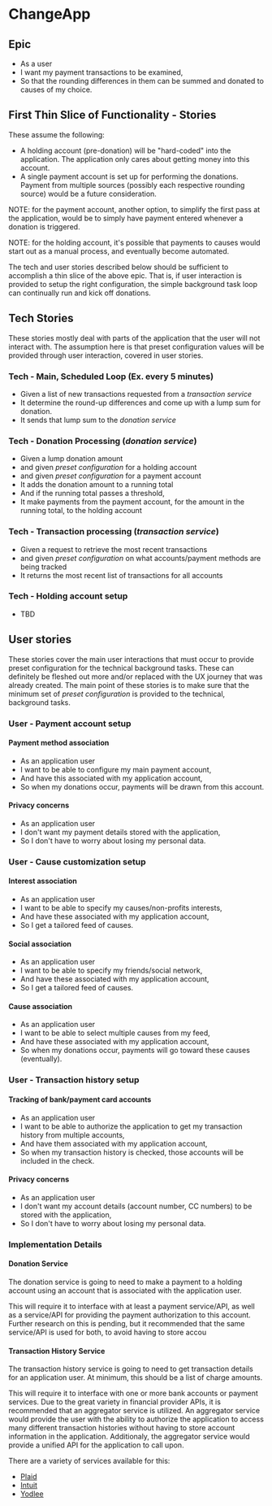 # ChangeApp

## Epic
- As a user
 - I want my payment transactions to be examined,
 - So that the rounding differences in them can be summed and donated to causes of my choice.

## First Thin Slice of Functionality - Stories
These assume the following: 
- A holding account (pre-donation) will be "hard-coded" into the application. The application only cares about getting money into this account.
- A single payment account is set up for performing the donations. Payment from multiple sources (possibly each respective rounding source) would be a future consideration.

NOTE: for the payment account, another option, to simplify the first pass at the application, would be to simply have payment entered whenever a donation is triggered.

NOTE: for the holding account, it's possible that payments to causes would start out as a manual process, and eventually become automated.

The tech and user stories described below should be sufficient to accomplish a thin slice of the above epic.
That is, if user interaction is provided to setup the right configuration, the simple background task loop can continually run and kick off donations. 

## Tech Stories
These stories mostly deal with parts of the application that the user will not interact with.
The assumption here is that preset configuration values will be provided through user interaction, covered in user stories.

### Tech - Main, Scheduled Loop (Ex. every 5 minutes)
- Given a list of new transactions requested from a *transaction service*
 - It determine the round-up differences and come up with a lump sum for donation.
 - It sends that lump sum to the *donation service*

### Tech - Donation Processing (*donation service*)
- Given a lump donation amount
- and given *preset configuration* for a holding account
- and given *preset configuration* for a payment account
 - It adds the donation amount to a running total
 - And if the running total passes a threshold,
  - It make payments from the payment account, for the amount in the running total, to the holding account

### Tech - Transaction processing (*transaction service*)
- Given a request to retrieve the most recent transactions
- and given *preset configuration* on what accounts/payment methods are being tracked
 - It returns the most recent list of transactions for all accounts
 
### Tech - Holding account setup
- TBD

## User stories
These stories cover the main user interactions that must occur to provide preset configuration for the technical background tasks.
These can definitely be fleshed out more and/or replaced with the UX journey that was already created.
The main point of these stories is to make sure that the minimum set of *preset configuration* is provided to the technical, background tasks.

### User - Payment account setup
#### Payment method association
- As an application user
 - I want to be able to configure my main payment account,
 - And have this associated with my application account,
 - So when my donations occur, payments will be drawn from this account.

#### Privacy concerns
- As an application user
 - I don't want my payment details stored with the application,
 - So I don't have to worry about losing my personal data.

### User - Cause customization setup
#### Interest association
- As an application user
 - I want to be able to specify my causes/non-profits interests,
 - And have these associated with my application account,
 - So I get a tailored feed of causes.

#### Social association
- As an application user
 - I want to be able to specify my friends/social network,
 - And have these associated with my application account,
 - So I get a tailored feed of causes.

#### Cause association
- As an application user
 - I want to be able to select multiple causes from my feed,
 - And have these associated with my application account,
 - So when my donations occur, payments will go toward these causes (eventually).
 
### User - Transaction history setup
#### Tracking of bank/payment card accounts
- As an application user
 - I want to be able to authorize the application to get my transaction history from multiple accounts,
 - And have them associated with my application account,
 - So when my transaction history is checked, those accounts will be included in the check.

#### Privacy concerns 
- As an application user
 - I don't want my account details (account number, CC numbers) to be stored with the application,
 - So I don't have to worry about losing my personal data.
 
### Implementation Details
#### Donation Service
The donation service is going to need to make a payment to a holding account using an account that is associated with the application user.

This will require it to interface with at least a payment service/API, as well as a service/API for providing the payment authorization to this account.
Further research on this is pending, but it recommended that the same service/API is used for both, to avoid having to store accou

#### Transaction History Service
The transaction history service is going to need to get transaction details for an application user. At minimum, this should be a list of charge amounts.

This will require it to interface with one or more bank accounts or payment services. 
Due to the great variety in financial provider APIs, it is recommended that an aggregator service is utilized.
An aggregator service would provide the user with the ability to authorize the application to access many different transaction histories without having to store account information in the application.
Additionaly, the aggregator service would provide a unified API for the application to call upon.

There are a variety of services available for this:
- [Plaid](https://plaid.com/docs/#api-overview)
- [Intuit](https://developer.intuit.com/apis)
- [Yodlee](https://developer.yodlee.com/Aggregation_API/Aggregation_Services_Guide/Aggregation_REST_API_Reference)
